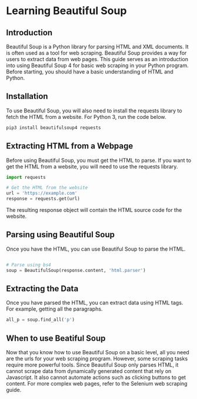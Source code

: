# Learning Beautiful Soup



## Introduction
Beautiful Soup is a Python library for parsing HTML and XML documents. It is often used as a tool for web scraping. Beautiful Soup provides a way for users to extract data from web pages. This guide serves as an introduction into using Beautiful Soup 4 for basic web scraping in your Python program. Before starting, you should have a basic understanding of HTML and Python.

## Installation
To use Beautiful Soup, you will also need to install the requests library to fetch the HTML from a website. For Python 3, run the code below.

```bash
pip3 install beautifulsoup4 requests
```

## Extracting HTML from a Webpage
Before using Beautiful Soup, you must get the HTML to parse. If you want to get the HTML from a website, you will need to use the requests library.

```python
import requests

# Get the HTML from the website
url = 'https://example.com'
response = requests.get(url)
```

The resulting response object will contain the HTML source code for the website.

## Parsing using Beautiful Soup
Once you have the HTML, you can use Beautiful Soup to parse the HTML.
```python

# Parse using bs4
soup = BeautifulSoup(response.content, 'html.parser')
```

## Extracting the Data
Once you have parsed the HTML, you can extract data using HTML tags. For example, getting all the paragraphs.

```python
all_p = soup.find_all('p')
```

## When to use Beatiful Soup
Now that you know how to use Beautiful Soup on a basic level, all you need are the urls for your web scraping program. However, some scraping tasks require more powerful tools. Since Beautiful Soup only parses HTML, it cannot scrape data from dynamically generated content that rely on Javascript. It also cannot automate actions such as clicking buttons to get content. For more complex web pages, refer to the Selenium web scraping guide.
